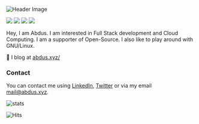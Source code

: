 ![Header Image](https://i.imgur.com/aTYe9Rc.png)

[![](https://img.shields.io/github/followers/abdus?color=%23181717&label=&logo=github&style=for-the-badge)](https://github.com/abdus)
[![](https://img.shields.io/badge/-Connect-%230077B5?style=for-the-badge&logo=linkedin)](https://linkedin.com/in/thisisabdus)
[![](https://img.shields.io/twitter/follow/unsigned_32?color=%231DA1F2&label=&logo=twitter&logoColor=%23ffffff&style=for-the-badge)](https://linkedin.com/in/thisisabdus)
[![](https://img.shields.io/badge/-WEBSITE-%23AED6EA?style=for-the-badge)](https://abdus.xyz)

Hey, I am Abdus. I am interested in Full Stack development and Cloud Computing.
I am a supporter of Open-Source. I also like to play around with GNU/Linux.

📝 I blog at [abdus.xyz/](https://abdus.xyz/blogs) <br/>

### Contact

You can contact me using [LinkedIn](https://linkedin.com/in/thisisabdus), [Twitter](https://twitter.com/unsigned_32) or via my email [mail@abdus.xyz](mailto:mail@abdus.xyz).

![stats](https://github-readme-stats.vercel.app/api?username=abdus)

![Hits](https://hits.seeyoufarm.com/api/count/incr/badge.svg?url=https%3A%2F%2Fgithub.com%2Fabdus&title=visitors)
